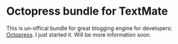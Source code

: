 Octopress bundle for TextMate
=============================

This is un-offical bundle for great blogging engine for developers: 
[Octopress](http://octopress.org/). I just started it. Will be more 
information soon.

